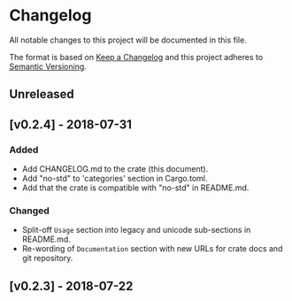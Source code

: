 # Changelog
All notable changes to this project will be documented in this file.

The format is based on [Keep a Changelog](http://keepachangelog.com/en/1.0.0/)
and this project adheres to [Semantic Versioning](http://semver.org/spec/v2.0.0.html).

## Unreleased

## [v0.2.4] - 2018-07-31
### Added
* Add CHANGELOG.md to the crate (this document).
* Add "no-std" to 'categories' section in Cargo.toml.
* Add that the crate is compatible with "no-std" in README.md.

### Changed
* Split-off `Usage` section into legacy and unicode sub-sections in README.md.
* Re-wording of `Documentation` section with new URLs for crate docs and git repository.

## [v0.2.3] - 2018-07-22
